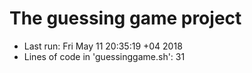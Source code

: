 The guessing game project
=========================
* Last run:  Fri May 11 20:35:19 +04 2018
* Lines of code in 'guessinggame.sh':  31

